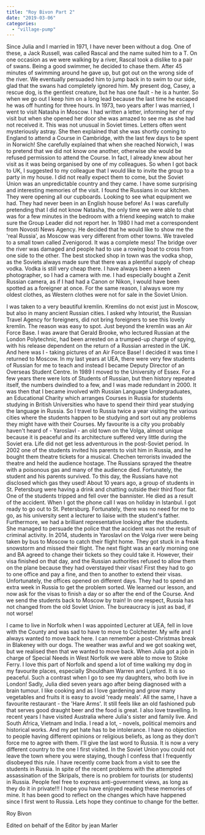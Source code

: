 ```yaml
---
title: "Roy Bivon Part 2"
date: "2019-03-06"
categories: 
  - "village-pump"
---
```


Since Julia and I married in 1971, I have never been without a dog. One of these, a Jack Russell, was called Rascal and the name suited him to a T. On one occasion as we were walking by a river, Rascal took a dislike to a pair of swans. Being a good swimmer, he decided to chase them. After 45 minutes of swimming around he gave up, but got out on the wrong side of the river. We eventually persuaded him to jump back in to swim to our side, glad that the swans had completely ignored him. My present dog, Casey, a rescue dog, is the gentlest creature, but he has one fault - he is a hunter. So when we go out I keep him on a long lead because the last time he escaped he was off hunting for three hours. In 1973, two years after I was married, I went to visit Natasha in Moscow. I had written a letter, informing her of my visit but when she opened her door she was amazed to see me as she had not received it. This was not unusual in Soviet times. Letters often went mysteriously astray. She then explained that she was shortly coming to England to attend a Course in Cambridge, with the last few days to be spent in Norwich! She carefully explained that when she reached Norwich, I was to pretend that we did not know one another, otherwise she would be refused permission to attend the Course. In fact, I already knew about her visit as it was being organised by one of my colleagues. So when I got back to UK, I suggested to my colleague that I would like to invite the group to a party in my house. I did not really expect them to come, but the Soviet Union was an unpredictable country and they came. I have some surprising and interesting memories of the visit. I found the Russians in our kitchen. They were opening all our cupboards. Looking to see what equipment we had. They had never been in an English house before! As I was carefully pretending that I did not know Natasha, the only time we were able to chat was for a few minutes in the bedroom with a friend keeping watch to make sure the Group Leader did not report her. In 1980 I had met a correspondent from Novosti News Agency. He decided that he would like to show me the 'real Russia', as Moscow was very different from other towns. We traveled to a small town called Zvenigorod. It was a complete mess! The bridge over the river was damaged and people had to use a rowing boat to cross from one side to the other. The best stocked shop in town was the vodka shop, as the Soviets always made sure that there was a plentiful supply of cheap vodka. Vodka is still very cheap there. I have always been a keen photographer, so I had a camera with me. I had especially bought a Zenit Russian camera, as if I had had a Canon or Nikon, I would have been spotted as a foreigner at once. For the same reason, I always wore my oldest clothes, as Western clothes were not for sale in the Soviet Union.

I was taken to a very beautiful kremlin. Kremlins do not exist just in Moscow, but also in many ancient Russian cities. I asked why Intourist, the Russian Travel Agency for foreigners, did not bring foreigners to see this lovely kremlin. The reason was easy to spot. Just beyond the kremlin was an Air Force Base. I was aware that Gerald Brooke, who lectured Russian at the London Polytechnic, had been arrested on a trumped-up charge of spying, with his release dependent on the return of a Russian arrested in the UK. And here was I - taking pictures of an Air Force Base! I decided it was time I returned to Moscow. In my last years at UEA, there were very few students of Russian for me to teach and instead I became Deputy Director of an Overseas Student Centre. In 1989 I moved to the University of Essex. For a few years there were lots of Students of Russian, but then history repeated itself, the numbers dwindled to a few, and I was made redundant in 2000. It was then that I became involved with Russian Language Undergraduates, an Educational Charity which arranges Courses in Russia for students studying in British Universities who have to spend their third year studying the language in Russia. So I travel to Russia twice a year visiting the various cities where the students happen to be studying and sort out any problems they might have with their Courses. My favourite is a city you probably haven't heard of - Yaroslavl - an old town on the Volga, almost unique because it is peaceful and its architecture suffered very little during the Soviet era. Life did not get less adventurous in the post-Soviet period. In 2002 one of the students invited his parents to visit him in Russia, and he bought them theatre tickets for a musical. Chechen terrorists invaded the theatre and held the audience hostage. The Russians sprayed the theatre with a poisonous gas and many of the audience died. Fortunately, the student and his parents survived. To this day, the Russians have not disclosed which gas they used! About 10 years ago, a group of students in St. Petersburg were having a drink and chatting outside their third floor flat. One of the students tripped and fell over the bannister. He died as a result of the accident. When I got the phone call I was on holiday in Istanbul. I got ready to go out to St. Petersburg. Fortunately, there was no need for me to go, as his university sent a lecturer to liaise with the student's father. Furthermore, we had a brilliant representative looking after the students. She managed to persuade the police that the accident was not the result of criminal activity. In 2014, students in Yaroslavl on the Volga river were being taken by bus to Moscow to catch their flight home. They got stuck in a freak snowstorm and missed their flight. The next flight was an early morning one and BA agreed to change their tickets so they could take it. However, their visa finished on that day, and the Russian authorities refused to allow them on the plane because they had overstayed their visas! First they had to go to one office and pay a fine, and then to another to extend their visas. Unfortunately, the offices opened on different days. They had to spend an extra week in Russia to get the problem sorted. We learned our lesson, and now ask for the visas to finish a day or so after the end of the Course. And we send the students back to Moscow by train! In one respect, Russia has not changed from the old Soviet Union. The bureaucracy is just as bad, if not worse!

I came to live in Norfolk when I was appointed Lecturer at UEA, fell in love with the County and was sad to have to move to Colchester. My wife and I always wanted to move back here. I can remember a post-Christmas break in Blakeney with our dogs. The weather was awful and we got soaking wet, but we realised then that we wanted to move back. When Julia got a job in charge of Special Needs in West Norfolk we were able to move to Stoke Ferry. I love this part of Norfolk and spend a lot of time walking my dog in my favourite places, especially Shouldham Warren and Lynford. It is so peaceful. Such a contrast when I go to see my daughters, who both live in London! Sadly, Julia died seven years ago after being diagnosed with a brain tumour. I like cooking and as I love gardening and grow many vegetables and fruits it is easy to avoid 'ready meals'. All the same, I have a favourite restaurant - the 'Hare Arms'. It still feels like an old fashioned pub that serves good draught beer and the food is great. I also love travelling. In recent years I have visited Australia where Julia's sister and family live. And South Africa, Vietnam and India. I read a lot, - novels, political memoirs and historical works. And my pet hate has to be intolerance. I have no objection to people having different opinions or religious beliefs, as long as they don't force me to agree with them. I'll give the last word to Russia. It is now a very different country to the one I first visited. In the Soviet Union you could not leave the town where you were staying, though I confess that I frequently disobeyed this rule. I have recently come back from a visit to see the students in Russia. In spite of the recent problems with the attempted assassination of the Skripals, there is no problem for tourists (or students) in Russia. People feel free to express anti-government views, as long as they do it in private!!! I hope you have enjoyed reading these memories of mine. It has been good to reflect on the changes which have happened since I first went to Russia. Lets hope they continue to change for the better.

Roy Bivon

Edited on behalf of the Editor by jean Marler
